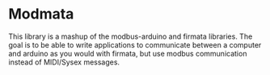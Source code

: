 # Modmata
This library is a mashup of the modbus-arduino and firmata libraries. 
The goal is to be able to write applications to communicate between a computer and arduino as you would with firmata, 
but use modbus communication instead of MIDI/Sysex messages. 
